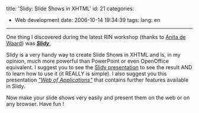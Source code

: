 title: 'Slidy: Slide Shows in XHTML'
id: 21
categories:
  - Web development
date: 2006-10-14 19:34:39
tags:
lang: en
---

One thing I discovered during the latest RIN workshop (thanks to [Anita de Waard](http://www.cs.uu.nl/people/anita/)) was [_**Slidy**_.](http://www.w3.org/Talks/Tools/Slidy/)

Slidy is a very handy way to create Slide Shows in XHTML and is, in my opinion, much more powerful than PowerPoint or even OpenOffice equivalent. I suggest you to see the [Slidy presentation](http://www.w3.org/Talks/Tools/Slidy/) to see the result AND to learn how to use it (it REALLY is simple).
I also suggest you this presentation _["Web of Applications"](http://www.w3.org/2006/02/woa/)_ that contains further features available in Slidy.

Now make your slide shows very easily and present them on the web or on any browser. Have fun !